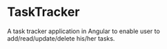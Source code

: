 # TaskTracker
A task tracker application in Angular to enable user to add/read/update/delete his/her tasks. 
